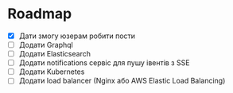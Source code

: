 <h1>Roadmap</h1>

- [x] Дати змогу юзерам робити пости
- [ ] Додати Graphql
- [ ] Додати Elasticsearch
- [ ] Додати notifications сервіс для пушу івентів з SSE
- [ ] Додати Kubernetes
- [ ] Додати load balancer (Nginx або AWS Elastic Load Balancing)
